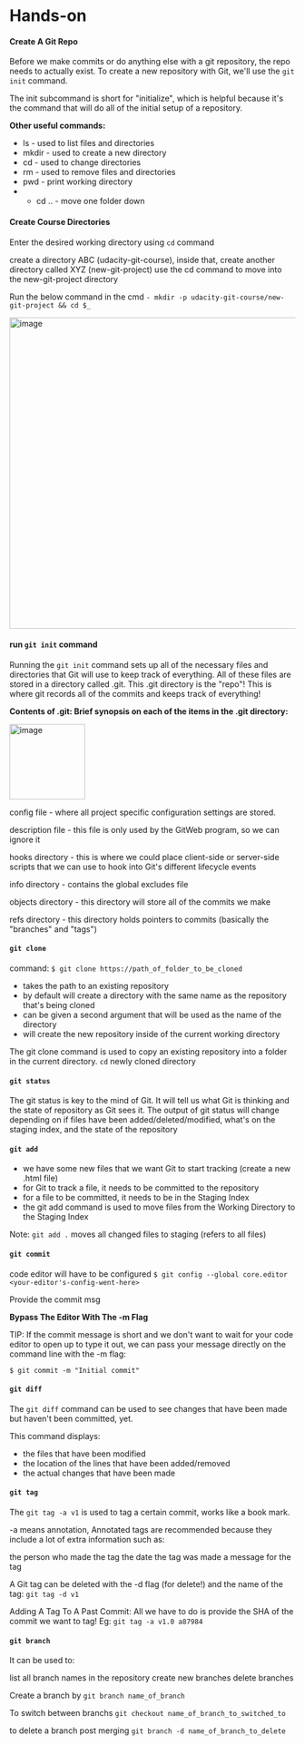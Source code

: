 # Hands-on

#### Create A Git Repo

Before we make commits or do anything else with a git repository, the repo needs to actually exist. To create a new repository with Git, we'll use the ```git init``` command.

The init subcommand is short for "initialize", which is helpful because it's the command that will do all of the initial setup of a repository.

**Other useful commands:**

- ls - used to list files and directories
- mkdir - used to create a new directory
- cd - used to change directories
- rm - used to remove files and directories
- pwd - print working directory
- - cd .. - move one folder down

#### Create Course Directories

Enter the desired working directory using ```cd``` command

create a directory ABC (udacity-git-course), inside that, create another directory called XYZ (new-git-project)
use the cd command to move into the new-git-project directory

Run the below command in the cmd
```- mkdir -p udacity-git-course/new-git-project && cd $_ ```

<img width="549" alt="image" src="https://user-images.githubusercontent.com/75114179/189935700-580e51d8-f40f-411a-9cd0-e93d6b1f44b2.png">

#### run ```git init``` command

Running the ```git init``` command sets up all of the necessary files and directories that Git will use to keep track of everything. All of these files are stored in a directory called .git. This .git directory is the "repo"! This is where git records all of the commits and keeps track of everything!

**Contents of .git: Brief synopsis on each of the items in the .git directory:**

<img width="133" alt="image" src="https://user-images.githubusercontent.com/75114179/189953177-2af65380-61af-4d3c-931f-b53c07d2b6f8.png">

config file - where all project specific configuration settings are stored.

description file - this file is only used by the GitWeb program, so we can ignore it

hooks directory - this is where we could place client-side or server-side scripts that we can use to hook into Git's different lifecycle events

info directory - contains the global excludes file

objects directory - this directory will store all of the commits we make

refs directory - this directory holds pointers to commits (basically the "branches" and "tags")

#### ```git clone```

command: ```$ git clone https://path_of_folder_to_be_cloned```

- takes the path to an existing repository
- by default will create a directory with the same name as the repository that's being cloned
- can be given a second argument that will be used as the name of the directory
- will create the new repository inside of the current working directory

The git clone command is used to copy an existing repository into a folder in the current directory. ```cd``` newly cloned directory

#### ```git status```

The git status is key to the mind of Git. It will tell us what Git is thinking and the state of repository as Git sees it.
The output of git status will change depending on if files have been added/deleted/modified, what's on the staging index, and the state of the repository

#### ```git add```

- we have some new files that we want Git to start tracking (create a new .html file)
- for Git to track a file, it needs to be committed to the repository
- for a file to be committed, it needs to be in the Staging Index
- the git add command is used to move files from the Working Directory to the Staging Index

Note: ```git add .``` moves all changed files to staging  (refers to all files)

#### ```git commit```

code editor will have to be configured ```$ git config --global core.editor <your-editor's-config-went-here>```

Provide the commit msg

**Bypass The Editor With The -m Flag**

TIP: If the commit message is short and we don't want to wait for your code editor to open up to type it out, we can pass your message directly on the command line with the -m flag:

```$ git commit -m "Initial commit"```

#### ```git diff```

The ```git diff``` command can be used to see changes that have been made but haven't been committed, yet.

This command displays:

- the files that have been modified
- the location of the lines that have been added/removed
- the actual changes that have been made

#### ```git tag```

The ```git tag -a v1``` is used to tag a certain commit, works like a book mark.

-a means annotation, Annotated tags are recommended because they include a lot of extra information such as:

the person who made the tag
the date the tag was made
a message for the tag

A Git tag can be deleted with the -d flag (for delete!) and the name of the tag: ```git tag -d v1```

Adding A Tag To A Past Commit: All we have to do is provide the SHA of the commit we want to tag!
Eg: ```git tag -a v1.0 a87984```

#### ```git branch```

It can be used to:

list all branch names in the repository
create new branches
delete branches

Create a branch by ```git branch name_of_branch```

To switch between branchs ```git checkout name_of_branch_to_switched_to```

to delete a branch post merging ```git branch -d name_of_branch_to_delete```




